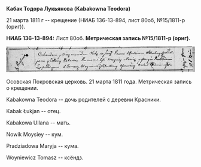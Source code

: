 **Кабак Тодора Лукьянова (Kabakowna Teodora)**

21 марта 1811 г -- крещение (НИАБ 136-13-894, лист 80об, №15/1811-р
(ориг)).

**НИАБ 136-13-894:** Лист 80об. **Метрическая запись №15/1811-р
(ориг).**

![](./media/05e95eb56314b05e49e12ab622eaf116a6c9d5a3.png)

Осовская Покровская церковь. 21 марта 1811 года. Метрическая запись о
крещении.

Kabakowna Teodora -- дочь родителей с деревни Красники.

Kabak Łukjan -- отец.

Kabakowa Ullana -- мать.

Nowik Moysiey -- кум.

Pradziadowa Maryja -- кума.

Woyniewicz Tomasz -- ксёндз.
